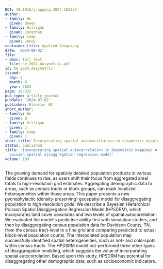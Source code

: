 ```yaml
---
DOI: 10.1016/j.apgeog.2024.103333
author:
- family: He
  given: Bowen
- family: Gilligan
  given: Jonathan
- family: Camp
  given: Janey
container_title: Applied Geography
date: '2024-08-02'
file:
- desc: full text
  file: he_2024_dasymetric.pdf
id: he_2024_dasymetric
issued:
  day: 2
  month: 8
  year: 2024
page: 103333
pub_type: article-journal
pubdate: '2024-07-02'
publisher: Elsevier BV
short_author:
- family: He
  given: B.
- family: Gilligan
  given: J.
- family: Camp
  given: J.
short_title: Incorporating spatial autocorrelation in dasymetric mapping
status: published
title: 'Incorporating spatial autocorrelation in dasymetric mapping: A hierarchical
  poisson spatial disaggregation regression model'
volume: 169
---
```

The growing demand for spatially detailed population products in various fields continues to rise, as users shift their focus from aggregated areal totals to high-resolution grid estimates. Aggregating demographic data to areas, such as census tracts or block groups, can mask localized heterogeneities within those areas. This paper presents a new pycnophylactic (density-preserving) geospatial model for disaggregating population to high-resolution grids. We describe a Bayesian Hierarchical Poisson Spatial Disaggregation Regression Model (HPSDRM), which incorporates land cover covariates and two levels of spatial autocorrelation. We evaluated the model&#x27;s predictive ability first with simulation studies, and then by disaggregating census population data for Davidson County, TN, from the census tract-level to a fine grid and comparing predicted to actual block-level population counts. The interpolated population map successfully identified spatial heterogeneities, such as hot- and cold-spots within census tracts. The HPDSRM model out-performed three other types of disaggregation modeling, which suggests the value of incorporating spatial autocorrelation. Based upon this study, HPSDRM has potential for disaggregating other demographic data, such as socioeconomic indicators.

